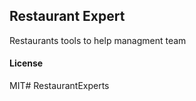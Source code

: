 ## Restaurant Expert

Restaurants tools to help managment team

#### License

MIT# RestaurantExperts
